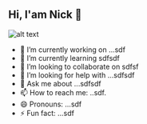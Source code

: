 ## Hi, I'am Nick 👋

![alt text](https://drive.google.com/file/d/1xLfktdXba20M73QUaHxTepKNvzw_cyS_/view?usp=sharing)




<!--
**nicktsekas/nicktsekas** is a ✨ _special_ ✨ repository because its `README.md` (this file) appears on your GitHub profile.

Here are some ideas to get you started: -->

- 🔭 I’m currently working on ...sdf
- 🌱 I’m currently learning sdfsdf 
- 👯 I’m looking to collaborate on sdfsf
- 🤔 I’m looking for help with ...sdfsdf
- 💬 Ask me about ...sdfsdf
- 📫 How to reach me: ..sdf.
- 😄 Pronouns: ...sdf
- ⚡ Fun fact: ...sdf

